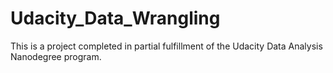# Udacity_Data_Wrangling
This is a project completed in partial fulfillment of the Udacity Data Analysis Nanodegree program.
